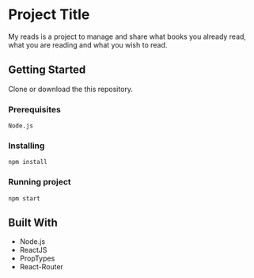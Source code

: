 # Project Title

My reads is a project to manage and share what books you already read, what you are reading and what you wish to read.

## Getting Started

Clone or download the this repository.

### Prerequisites

```
Node.js
```

### Installing

```
npm install
```

### Running project

```
npm start
```

## Built With

* Node.js
* ReactJS
* PropTypes
* React-Router
